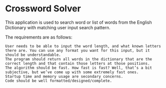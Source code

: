 # Crossword Solver
This application is used to search word or list of words from the English Dictionary with matching user input search pattern.


The requirements are as follows:

    User needs to be able to input the word length, and what known letters there are. You can use any format you want for this input, but it should be understandable.
    The program should return all words in the dictionary that are the correct length and that contain those letters at those positions.
    The algorithm should be fast. How fast is fast? Well, that’s a bit subjective, but we’ve come up with some extremely fast ones.
    Startup time and memory usage are secondary concerns.
    Code should be well formatted/designed/complete. 
